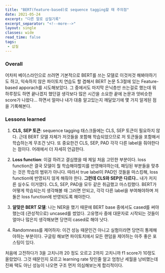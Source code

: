 ```yaml
---
title: "BERT(feature-based)로 sequence tagging할 때 주의점"
date: 2021-05-24
excerpt: "다른 말로 삽질기록"
excerpt_separator: "<!--more-->"
layout: single
classes: wide
read_time: false
tags: 
 - 삽질
---
```






### Overall
어차피 베이스라인으로 쓰려면 기본적으로 BERT를 쓰는 모델로 이것저것 해봐야하기도 하고, 익숙하지 않은 파이토치 연습도 할 겸해서 BERT 논문 5.3절에 있는 Feature-based apporach를 시도해보았다. 그 중에서도 마지막 은닉층만 쓰는걸로 했는데 뭐 하루정도 하면 끝나겠지 했던걸 생각보다 많은 시간을 소요한 끝에 논문과 엇비슷한 score가 나왔다... 하면서 얼마나 내가 대충 알고있는지 깨달았기에 몇 가지 알게된 점을 기록해본다.


### Lessons learned


1. **CLS, SEP 토큰**: sequence tagging 태스크들에는 CLS, SEP 토큰이 필요하지 않다. 근데 BERT 모델 자체가 저것들을 포함해 학습되었으므로 저 토큰들을 포함해서 학습하는게 무조건 낫다. 또 중요한건 CLS, SEP, PAD 각각 다른 label을 줘야한다는 점이다. 어래에서 더 자세히 언급한다.

2. **Loss function**: 이걸 하려고 결심했을 때 제일 처음 고민한 부분이다. loss function은 결국 모델이 뭘 학습해야할지를 반영해야하는데, 패딩된 부분들을 맞추는 것은 학습의 범위가 아니다. 따라서 true label이 PAD인 것들을 마스킹해, loss function에 반영되지 않게 해줘야 한다. **그런데 CLS와 SEP은 다르다..** 내가 저지른 실수도 이거였다. CLS, SEP, PAD을 모두 같은 취급했고 마스킹했다. BERT가 어떻게 학습되는지 생각해볼 때 그러면 안되고, 각각 다른 label을 부여해야하며 저 둘은 loss function에 반영되도록 해야한다.

3. **알맞은 BERT 모델**: 나는 NER을 했기 때문에 BERT base 중에서도 cased를 써야 했는데 (관성적으로) uncased를 썼었다. 고유명사 중에 대문자로 시작되는 것들이 얼마나 많은지 생각해보면 당연히 cased로 해야 낫다.

4. Randomness를 제어하자: 이건 성능 때문인건 아니고 실험이라면 당연히 통제해야하는 부분이다. 구글링 해보면 파이토치에서 모든 랜덤을 제어하는 아주 좋은 포스팅이 있다.


처음에 고전하다가 3을 고치니까 20 정도 오르고 2까지 고치니까 f1 score가 10정도 올랐었다. 그것 때문인지 모르고 learning rate 탓인줄 알고 엄청난 세월을 낭비했는데 진짜 택도 아닌 성능이 나오면 구조 먼저 의심해보는게 합리적이다.


